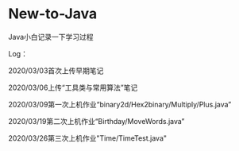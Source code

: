 # New-to-Java
Java小白记录一下学习过程

Log：

2020/03/03首次上传早期笔记

2020/03/06上传“工具类与常用算法”笔记

2020/03/09第一次上机作业“binary2d/Hex2binary/Multiply/Plus.java”

2020/03/19第二次上机作业“Birthday/MoveWords.java”

2020/03/26第三次上机作业"Time/TimeTest.java"

